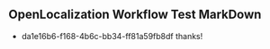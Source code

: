 ## OpenLocalization Workflow Test MarkDown
* da1e16b6-f168-4b6c-bb34-ff81a59fb8df thanks!

<!--HONumber=Jul16_HO4-->


